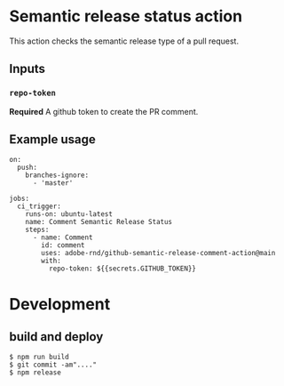 # Semantic release status action

This action checks the semantic release type of a pull request.

## Inputs

### `repo-token`

**Required** A github token to create the PR comment.

## Example usage

```
on:
  push:
    branches-ignore:
      - 'master'

jobs:
  ci_trigger:
    runs-on: ubuntu-latest
    name: Comment Semantic Release Status
    steps:
      - name: Comment
        id: comment
        uses: adobe-rnd/github-semantic-release-comment-action@main
        with:
          repo-token: ${{secrets.GITHUB_TOKEN}}
```

# Development

## build and deploy

```sh-session
$ npm run build
$ git commit -am"...."
$ npm release
```



